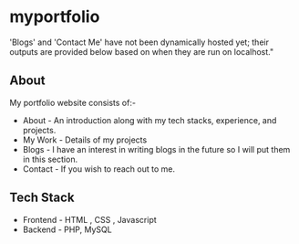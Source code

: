 # myportfolio
'Blogs' and 'Contact Me' have not been dynamically hosted yet; their outputs are provided below based on when they are run on localhost."
## About
My portfolio website consists of:- 
+ About - An introduction along with my tech stacks, experience, and projects.
+ My Work - Details of my projects
+ Blogs - I have an interest in writing blogs in the future so I will put them in this section.
+ Contact - If you wish to reach out to me.

## Tech Stack
+ Frontend - HTML , CSS , Javascript
+ Backend - PHP, MySQL

##

